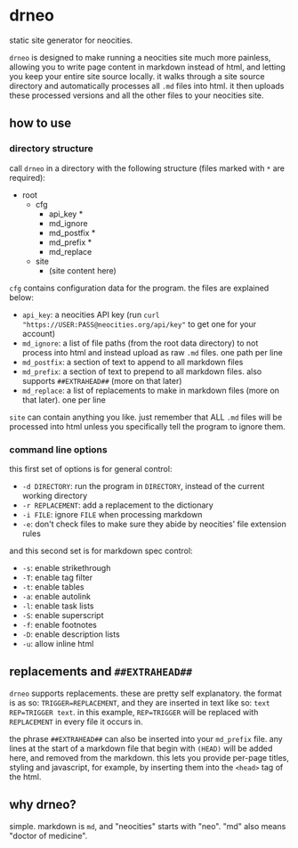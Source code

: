 # drneo

static site generator for neocities.

`drneo` is designed to make running a neocities site much more painless, allowing you to write page content in markdown instead of html, and letting you keep your entire site source locally. it walks through a site source directory and automatically processes all `.md` files into html. it then uploads these processed versions and all the other files to your neocities site.

## how to use

### directory structure

call `drneo` in a directory with the following structure (files marked with `*` are required):

- root
    - cfg
        - api_key *
        - md_ignore
        - md_postfix *
        - md_prefix *
        - md_replace
    - site
        - (site content here)

`cfg` contains configuration data for the program. the files are explained below:

- `api_key`: a neocities API key (run `curl "https://USER:PASS@neocities.org/api/key"` to get one for your account)
- `md_ignore`: a list of file paths (from the root data directory) to not process into html and instead upload as raw `.md` files. one path per line
- `md_postfix`: a section of text to append to all markdown files
- `md_prefix`: a section of text to prepend to all markdown files. also supports `##EXTRAHEAD##` (more on that later)
- `md_replace`: a list of replacements to make in markdown files (more on that later). one per line

`site` can contain anything you like. just remember that ALL `.md` files will be processed into html unless you specifically tell the program to ignore them.

### command line options

this first set of options is for general control:

- `-d DIRECTORY`: run the program in `DIRECTORY`, instead of the current working directory
- `-r REPLACEMENT`: add a replacement to the dictionary
- `-i FILE`: ignore `FILE` when processing markdown
- `-e`: don't check files to make sure they abide by neocities' file extension rules

and this second set is for markdown spec control:

- `-s`: enable strikethrough
- `-T`: enable tag filter
- `-t`: enable tables
- `-a`: enable autolink
- `-l`: enable task lists
- `-S`: enable superscript
- `-f`: enable footnotes
- `-D`: enable description lists
- `-u`: allow inline html

## replacements and `##EXTRAHEAD##`

`drneo` supports replacements. these are pretty self explanatory. the format is as so: `TRIGGER=REPLACEMENT`, and they are inserted in text like so: `text REP=TRIGGER text`.
in this example, `REP=TRIGGER` will be replaced with `REPLACEMENT` in every file it occurs in.

the phrase `##EXTRAHEAD##` can also be inserted into your `md_prefix` file. any lines at the start of a markdown file that begin with `(HEAD)` will be added here, and removed from the markdown. this lets you provide per-page titles, styling and javascript, for example, by inserting them into the `<head>` tag of the html.

## why drneo?

simple. markdown is `md`, and "neocities" starts with "neo". "md" also means "doctor of medicine".
